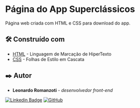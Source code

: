 # Página do App Superclássicos

Página web criada com HTML e CSS para download do app.

## 🛠️ Construído com

-   [HTML](https://developer.mozilla.org/pt-BR/docs/Web/HTML) - Linguagem de Marcação de HiperTexto
-   [CSS](https://developer.mozilla.org/pt-BR/docs/Web/CSS) - Folhas de Estilo em Cascata

## ✒️ Autor

-   **Leonardo Romanzoti** - _desenvolvedor front-end_

[![Linkedin Badge](https://img.shields.io/badge/-LeoRomanzoti-blue?style=flat-square&logo=Linkedin&logoColor=white&link=https://www.linkedin.com/in/leonardo-romanzoti-dev/)](https://www.linkedin.com/in/leonardo-romanzoti-dev/)
[![GitHub](https://img.shields.io/badge/-@LeoRomanzoti-black?style=flat-square&logo=Github&logoColor=white&link=https://github.com/LeoRomanzoti)](https://github.com/LeoRomanzoti)
